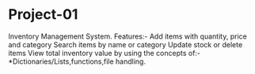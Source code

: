 # Project-01
Inventory Management System.
Features:-
Add items with quantity, price and category
Search items by name or category
Update stock or delete items
View total inventory value
by using the concepts of:-*Dictionaries/Lists,functions,file handling.
